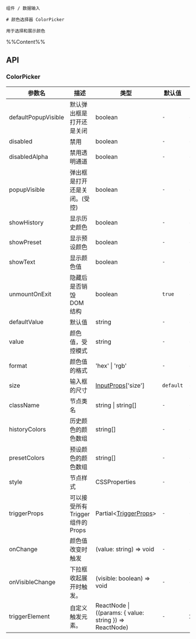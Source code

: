 `````
组件 / 数据输入

# 颜色选择器 ColorPicker

用于选择和展示颜色
`````

%%Content%%

## API
### ColorPicker

|参数名|描述|类型|默认值|版本|
|---|---|---|---|---|
|defaultPopupVisible|默认弹出框是打开还是关闭|boolean |`-`|-|
|disabled|禁用|boolean |`-`|-|
|disabledAlpha|禁用透明通道|boolean |`-`|-|
|popupVisible|弹出框是打开还是关闭。(受控)|boolean |`-`|-|
|showHistory|显示历史颜色|boolean |`-`|-|
|showPreset|显示预设颜色|boolean |`-`|-|
|showText|显示颜色值|boolean |`-`|-|
|unmountOnExit|隐藏后是否销毁 DOM 结构|boolean |`true`|-|
|defaultValue|默认值|string |`-`|-|
|value|颜色值，受控模式|string |`-`|-|
|format|颜色值的格式|'hex' \| 'rgb' |`-`|-|
|size|输入框的尺寸|[InputProps](input#input)['size'] |`default`|-|
|className|节点类名|string \| string[] |`-`|-|
|historyColors|历史颜色的颜色数组|string[] |`-`|-|
|presetColors|预设颜色的颜色数组|string[] |`-`|-|
|style|节点样式|CSSProperties |`-`|-|
|triggerProps|可以接受所有 Trigger 组件的 Props|Partial&lt;[TriggerProps](trigger#trigger)&gt; |`-`|-|
|onChange|颜色值改变时触发|(value: string) => void |`-`|-|
|onVisibleChange|下拉框收起展开时触发。|(visible: boolean) => void |`-`|-|
|triggerElement|自定义触发元素。|ReactNode \| ((params: { value: string }) => ReactNode) |`-`|2.60.0|
